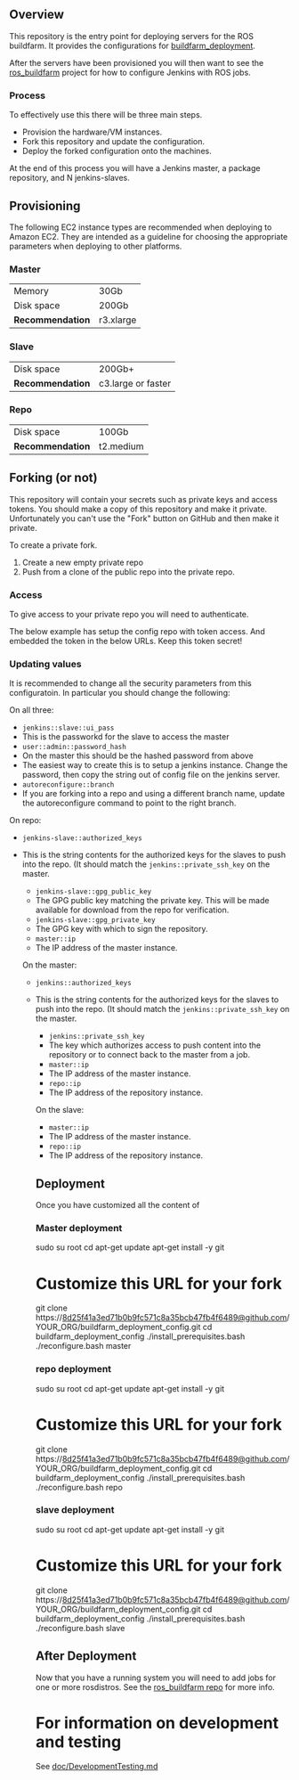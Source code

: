 ## Overview

This repository is the entry point for deploying servers for the ROS buildfarm.
It provides the configurations for [buildfarm_deployment](https://github.com/ros-infrastructure/buildfarm_deployment).

After the servers have been provisioned you will then want to see the [ros_buildfarm](https://github.com/ros-infrastructure/ros_buildfarm) project for how to configure Jenkins with ROS jobs.

### Process

To effectively use this there will be three main steps.
* Provision the hardware/VM instances.
* Fork this repository and update the configuration.
* Deploy the forked configuration onto the machines.

At the end of this process you will have a Jenkins master, a package repository, and N jenkins-slaves.

## Provisioning

The following EC2 instance types are recommended when deploying to Amazon EC2.
They are intended as a guideline for choosing the appropriate parameters when deploying to other platforms.

### Master

<table>
<tr><td>Memory</td><td>30Gb</td></tr>
<tr><td>Disk space</td><td>200Gb</td></tr>
<tr><td><strong>Recommendation</strong></td><td>r3.xlarge</td></tr>
</table>

### Slave

<table>
<tr><td>Disk space</td><td>200Gb+</td></tr>
<tr><td><strong>Recommendation</strong></td><td>c3.large or faster</td></tr>
</table>

### Repo

<table>
<tr><td>Disk space</td><td>100Gb</td></tr>
<tr><td><strong>Recommendation</strong></td><td>t2.medium</td></tr>
</table>

## Forking (or not)

This repository will contain your secrets such as private keys and access tokens.
You should make a copy of this repository and make it private.
Unfortunately you can't use the "Fork" button on GitHub and then make it private.

To create a private fork.

1. Create a new empty private repo
1. Push from a clone of the public repo into the private repo.

### Access

To give access to your private repo you will need to authenticate.

The below example has setup the config repo with token access.
And embedded the token in the below URLs.
Keep this token secret!

### Updating values

It is recommended to change all the security parameters from this configuratoin.
In particular you should change the following:

On all three:
* `jenkins::slave::ui_pass`
* This is the passworkd for the slave to access the master
* `user::admin::password_hash`
* On the master this should be the hashed password from above
* The easiest way to create this is to setup a jenkins instance. Change the password, then copy the string out of config file on the jenkins server.
* `autoreconfigure::branch`
* If you are forking into a repo and using a different branch name, update the autoreconfigure command to point to the right branch.

On repo:
* `jenkins-slave::authorized_keys`
* This is the string contents for the authorized keys for the slaves to push into the repo. (It should match the `jenkins::private_ssh_key` on the master.
  * `jenkins-slave::gpg_public_key`
  * The GPG public key matching the private key. This will be made available for download from the repo for verification.
  * `jenkins-slave::gpg_private_key`
  * The GPG key with which to sign the repository.
  * `master::ip`
  * The IP address of the master instance.

  On the master:
  * `jenkins::authorized_keys`
  * This is the string contents for the authorized keys for the slaves to push into the repo. (It should match the `jenkins::private_ssh_key` on the master.
    * `jenkins::private_ssh_key`
    * The key which authorizes access to push content into the repository or to connect back to the master from a job.
    * `master::ip`
    * The IP address of the master instance.
    * `repo::ip`
    * The IP address of the repository instance.

    On the slave:
    * `master::ip`
    * The IP address of the master instance.
    * `repo::ip`
    * The IP address of the repository instance.


    ## Deployment

    Once you have customized all the content of

    ### Master deployment

    sudo su root
    cd
    apt-get update
    apt-get install -y git

    # Customize this URL for your fork
    git clone https://8d25f41a3ed71b0b9fc571c8a35bcb47fb4f6489@github.com/YOUR_ORG/buildfarm_deployment_config.git
    cd buildfarm_deployment_config
    ./install_prerequisites.bash
    ./reconfigure.bash master


    ### repo deployment

    sudo su root
    cd
    apt-get update
    apt-get install -y git

    # Customize this URL for your fork
    git clone https://8d25f41a3ed71b0b9fc571c8a35bcb47fb4f6489@github.com/YOUR_ORG/buildfarm_deployment_config.git
    cd buildfarm_deployment_config
    ./install_prerequisites.bash
    ./reconfigure.bash repo

    ### slave deployment

    sudo su root
    cd
    apt-get update
    apt-get install -y git

    # Customize this URL for your fork
    git clone https://8d25f41a3ed71b0b9fc571c8a35bcb47fb4f6489@github.com/YOUR_ORG/buildfarm_deployment_config.git
    cd buildfarm_deployment_config
    ./install_prerequisites.bash
    ./reconfigure.bash slave

    ## After Deployment

    Now that you have a running system you will need to add jobs for one or more rosdistros.
    See the [ros_buildfarm repo](https://github.com/ros-infrastructure/ros_buildfarm) for more info.

    # For information on development and testing

    See [doc/DevelopmentTesting.md](doc/DevelopmentTesting.md)
